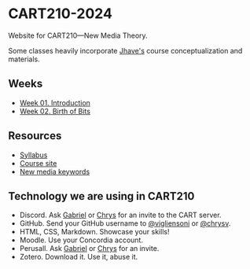 # CART210-2024
Website for CART210—New Media Theory. 

Some classes heavily incorporate [Jhave's](https://glia.ca/) course conceptualization and materials.

## Weeks
- [Week 01. Introduction](https://concordia-dcart.github.io/CART210-2024/C01-introduction)
- [Week 02. Birth of Bits](https://concordia-dcart.github.io/CART210-2024/C01-introduction/C2)

## Resources
- [Syllabus](https://drive.google.com/file/d/1aucaCLxYD-4tfr-pDtnQw6uOi3R3SdtV/view?usp=drive_link)
- [Course site](https://concordia-dcart.github.io/CART210-2024/)
- [New media keywords](/glossary.md)


## Technology we are using in CART210
- Discord. Ask [Gabriel](mailto:gabriel.vigliensoni@concordia.ca) or [Chrys](mailto:chrys.vilvang@concordia.ca) for an invite to the CART server.
- GitHub. Send your GitHub username to [@vigliensoni](https://github.com/vigliensoni) or [@chrysv](https://github.com/chrysv).
- HTML, CSS, Markdown. Showcase your skills!
- Moodle. Use your Concordia account.
- Perusall. Ask [Gabriel](mailto:gabriel.vigliensoni@concordia.ca) or [Chrys](mailto:chrys.vilvang@concordia.ca) for an invite.
- Zotero. Download it. Use it, abuse it.
